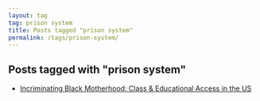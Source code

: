 ```yaml
---
layout: tag
tag: prison system
title: Posts tagged "prison system"
permalink: /tags/prison-system/
---
```


## Posts tagged with "prison system"
- [Incriminating Black Motherhood: Class & Educational Access in the US](/incriminating-black-motherhood/)
